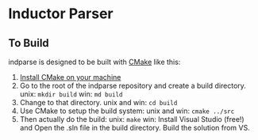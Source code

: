 Inductor Parser
===============

To Build
--------
indparse is designed to be built with [CMake](https://cmake.org) like this:

1. [Install CMake on your machine](https://cmake.org/install/)
2. Go to the root of the indparse repository and create a build directory. 
	unix: `mkdir build`
	win: `md build`
3. Change to that directory.
	unix and win: `cd build`
4. Use CMake to setup the build system:
	unix and win: `cmake ../src`
5. Then actually do the build:
	unix: `make`
	win: Install Visual Studio (free!) and Open the .sln file in the build directory.  Build the solution from VS.